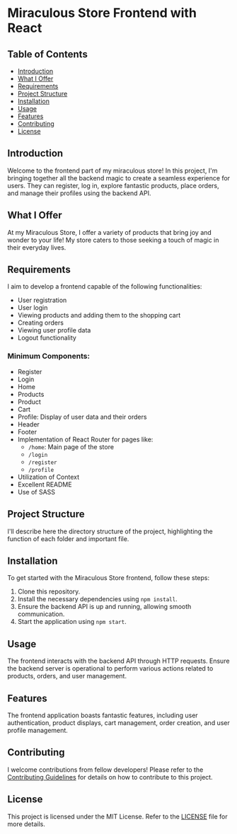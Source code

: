 # Miraculous Store Frontend with React

## Table of Contents
- [Introduction](#introduction)
- [What I Offer](#what-i-offer)
- [Requirements](#requirements)
- [Project Structure](#project-structure)
- [Installation](#installation)
- [Usage](#usage)
- [Features](#features)
- [Contributing](#contributing)
- [License](#license)

## Introduction
Welcome to the frontend part of my miraculous store! In this project, I'm bringing together all the backend magic to create a seamless experience for users. They can register, log in, explore fantastic products, place orders, and manage their profiles using the backend API.

## What I Offer
At my Miraculous Store, I offer a variety of products that bring joy and wonder to your life! My store caters to those seeking a touch of magic in their everyday lives.

## Requirements
I aim to develop a frontend capable of the following functionalities:
- User registration
- User login
- Viewing products and adding them to the shopping cart
- Creating orders
- Viewing user profile data
- Logout functionality

### Minimum Components:
- Register
- Login
- Home
- Products
- Product
- Cart
- Profile: Display of user data and their orders
- Header
- Footer
- Implementation of React Router for pages like:
  - `/home`: Main page of the store
  - `/login`
  - `/register`
  - `/profile`
- Utilization of Context
- Excellent README
- Use of SASS

## Project Structure
I'll describe here the directory structure of the project, highlighting the function of each folder and important file.

## Installation
To get started with the Miraculous Store frontend, follow these steps:
1. Clone this repository.
2. Install the necessary dependencies using `npm install`.
3. Ensure the backend API is up and running, allowing smooth communication.
4. Start the application using `npm start`.

## Usage
The frontend interacts with the backend API through HTTP requests. Ensure the backend server is operational to perform various actions related to products, orders, and user management.

## Features
The frontend application boasts fantastic features, including user authentication, product displays, cart management, order creation, and user profile management.

## Contributing
I welcome contributions from fellow developers! Please refer to the [Contributing Guidelines](CONTRIBUTING.md) for details on how to contribute to this project.

## License
This project is licensed under the MIT License. Refer to the [LICENSE](LICENSE) file for more details.
